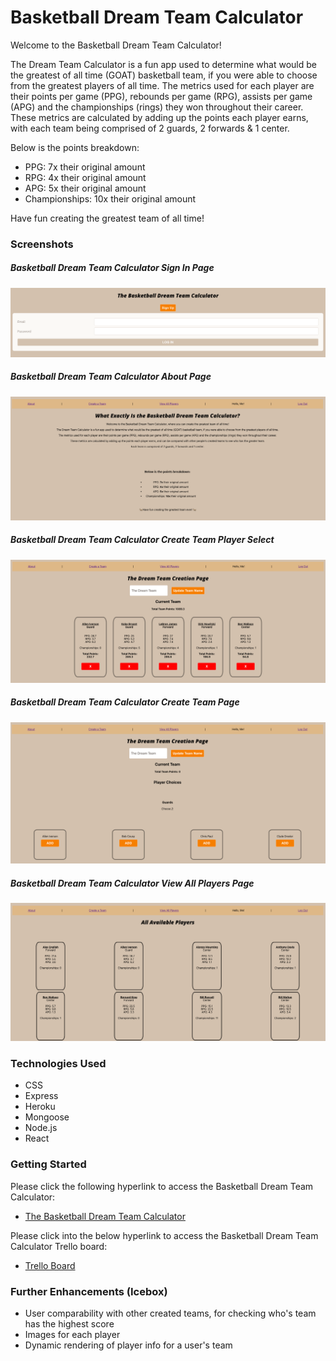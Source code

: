 # Basketball Dream Team Calculator

Welcome to the Basketball Dream Team Calculator!

The Dream Team Calculator is a fun app used to determine what would be the greatest of all time (GOAT) basketball team, if you were able to choose from the greatest players of all time. The metrics used for each player are their points per game (PPG), rebounds per game (RPG), assists per game (APG) and the championships (rings) they won throughout their career. These metrics are calculated by adding up the points each player earns, with each team being comprised of 2 guards, 2 forwards & 1 center.

Below is the points breakdown:
* PPG: 7x their original amount
* RPG: 4x their original amount
* APG: 5x their original amount
* Championships: 10x their original amount
            
Have fun creating the greatest team of all time!

### __Screenshots__
##### Basketball Dream Team Calculator Sign In Page
![Basketball Dream Team Calculator Sign In Page](/public/imgs/dream_team_signin_page.png)

##### Basketball Dream Team Calculator About Page
![Basketball Dream Team Calculator About Page](/public/imgs/dream_team_about_page.png)

##### Basketball Dream Team Calculator Create Team Player Select
![Basketball Dream Team Calculator Create Team Player Select](/public/imgs/dream_team_player_select.png)

##### Basketball Dream Team Calculator Create Team Page
![Basketball Dream Team Calculator Create Team Page](/public/imgs/dream_team_create_team_page.png)

##### Basketball Dream Team Calculator View All Players Page
![Basketball Dream Team Calculator View All Players Page](/public/imgs/dream_team_all_players_page.png)

### __Technologies Used__
* CSS
* Express
* Heroku
* Mongoose
* Node.js
* React

### __Getting Started__
Please click the following hyperlink to access the Basketball Dream Team Calculator:
* [The Basketball Dream Team Calculator](https://basketball-dream-team.herokuapp.com/)

Please click into the below hyperlink to access the Basketball Dream Team Calculator Trello board:
* [Trello Board](https://trello.com/b/XvdI3EQo/basketball-dream-team-calculator)

### __Further Enhancements (Icebox)__
* User comparability with other created teams, for checking who's team has the highest score
* Images for each player
* Dynamic rendering of player info for a user's team